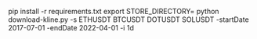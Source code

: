 pip install -r requirements.txt
export STORE_DIRECTORY=<your desired path>
python download-kline.py -s ETHUSDT BTCUSDT DOTUSDT SOLUSDT -startDate 2017-07-01 -endDate 2022-04-01 -i 1d